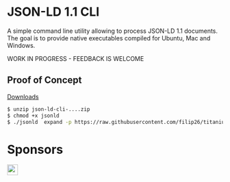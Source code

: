 # JSON-LD 1.1 CLI

A simple command line utility allowing to process JSON-LD 1.1 documents. The goal is to provide native executables  compiled for Ubuntu, Mac and Windows.

WORK IN PROGRESS - FEEDBACK IS WELCOME

## Proof of Concept

[Downloads](https://github.com/filip26/json-ld-cli/actions/runs/2080060366)

```sh
$ unzip json-ld-cli-....zip
$ chmod +x jsonld
$ ./jsonld  expand -p https://raw.githubusercontent.com/filip26/titanium-json-ld/main/src/test/resources/com/apicatalog/jsonld/test/issue112-in.json
```

# Sponsors

<a href="https://github.com/thadguidry">
  <img src="https://avatars.githubusercontent.com/u/986438?v=4" width="25" />
</a> 
